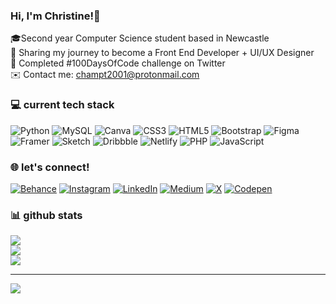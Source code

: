 ### Hi, I'm Christine!👋

🎓Second year Computer Science student based in Newcastle <br>
🧠 Sharing my journey to become a Front End Developer + UI/UX Designer <br>
🚀 Completed #100DaysOfCode challenge on Twitter <br>
✉️ Contact me: champt2001@protonmail.com 

### 💻 current tech stack
![Python](https://img.shields.io/badge/python-3670A0?style=for-the-badge&logo=python&logoColor=ffdd54) ![MySQL](https://img.shields.io/badge/mysql-4479A1.svg?style=for-the-badge&logo=mysql&logoColor=white) ![Canva](https://img.shields.io/badge/Canva-%2300C4CC.svg?style=for-the-badge&logo=Canva&logoColor=white) ![CSS3](https://img.shields.io/badge/css3-%231572B6.svg?style=for-the-badge&logo=css3&logoColor=white) ![HTML5](https://img.shields.io/badge/html5-%23E34F26.svg?style=for-the-badge&logo=html5&logoColor=white) ![Bootstrap](https://img.shields.io/badge/bootstrap-%238511FA.svg?style=for-the-badge&logo=bootstrap&logoColor=white) ![Figma](https://img.shields.io/badge/figma-%23F24E1E.svg?style=for-the-badge&logo=figma&logoColor=white) ![Framer](https://img.shields.io/badge/Framer-black?style=for-the-badge&logo=framer&logoColor=blue) ![Sketch](https://img.shields.io/badge/Sketch-FFB387?style=for-the-badge&logo=sketch&logoColor=black) ![Dribbble](https://img.shields.io/badge/Dribbble-EA4C89?style=for-the-badge&logo=dribbble&logoColor=white) ![Netlify](https://img.shields.io/badge/netlify-%23000000.svg?style=for-the-badge&logo=netlify&logoColor=#00C7B7) ![PHP](https://img.shields.io/badge/php-%23777BB4.svg?style=for-the-badge&logo=php&logoColor=white) ![JavaScript](https://img.shields.io/badge/javascript-%23323330.svg?style=for-the-badge&logo=javascript&logoColor=%23F7DF1E)

### 🌐 let's connect!
[![Behance](https://img.shields.io/badge/Behance-1769ff?logo=behance&logoColor=white)](https://behance.net/https://www.behance.net/champt20011) [![Instagram](https://img.shields.io/badge/Instagram-%23E4405F.svg?logo=Instagram&logoColor=white)](https://instagram.com/https://www.instagram.com/christine.hampton/) [![LinkedIn](https://img.shields.io/badge/LinkedIn-%230077B5.svg?logo=linkedin&logoColor=white)](https://linkedin.com/in/https://www.linkedin.com/in/christine-hampton/) [![Medium](https://img.shields.io/badge/Medium-12100E?logo=medium&logoColor=white)](https://medium.com/@https://medium.com/@champt2001_54842) [![X](https://img.shields.io/badge/X-black.svg?logo=X&logoColor=white)](https://x.com/https://twitter.com/christinehampt) [![Codepen](https://img.shields.io/badge/Codepen-000000?style=for-the-badge&logo=codepen&logoColor=white)](https://codepen.io/https://codepen.io/christinehampt) 


### 📊 github stats
![](https://github-readme-stats.vercel.app/api?username=ChristineHampton&theme=dark&hide_border=false&include_all_commits=false&count_private=false)<br/>
![](https://github-readme-streak-stats.herokuapp.com/?user=ChristineHampton&theme=dark&hide_border=false)<br/>
![](https://github-readme-stats.vercel.app/api/top-langs/?username=ChristineHampton&theme=dark&hide_border=false&include_all_commits=false&count_private=false&layout=compact)

---
[![](https://visitcount.itsvg.in/api?id=ChristineHampton&icon=0&color=0)](https://visitcount.itsvg.in)

<!-- Proudly created with GPRM ( https://gprm.itsvg.in ) -->


